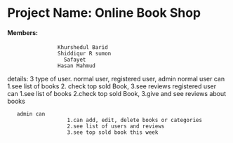 <h1>Project Name: Online Book Shop</h1>
<h4>   Members: </h4>
                    
                    Khurshedul Barid 
                    Shiddiqur R sumon 
                      Safayet 
                    Hasan Mahmud 
             
details: 
          3 type of user. normal user, registered user, admin
normal user can 
                       1.see list of books
                       2. check top sold Book, 
                       3.see reviews
registered user can
                        1.see list of books
                        2.check top sold Book,
                        3.give and see reviews about books
      
       admin can
                       1.can add, edit, delete books or categories
                       2.see list of users and reviews
                       3.see top sold book this week
                       
                       
                    

